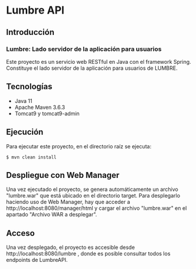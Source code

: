 # Lumbre API

## Introducción
### Lumbre: Lado servidor de la aplicación para usuarios
Este proyecto es un servicio web RESTful en Java con el framework Spring. Constituye el lado servidor de la aplicación para usuarios de LUMBRE.

## Tecnologías
* Java 11
* Apache Maven 3.6.3
* Tomcat9 y tomcat9-admin

## Ejecución
Para ejecutar este proyecto, en el directorio raíz se ejecuta:
```
$ mvn clean install
```

## Despliegue con Web Manager
Una vez ejecutado el proyecto, se genera automáticamente un archivo "lumbre.war" que está ubicado en el directorio target.
Para desplegarlo haciendo uso de Web Manager, hay que acceder a http://localhost:8080/manager/html y cargar el archivo "lumbre.war" en el apartado "Archivo WAR a desplegar".

## Acceso
Una vez desplegado, el proyecto es accesible desde http://localhost:8080/lumbre , donde es posible consultar todos los endpoints de LumbreAPI.
